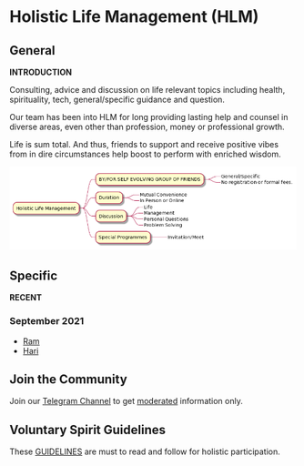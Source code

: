 # Holistic Life Management (HLM)

## General
 
 **INTRODUCTION**

Consulting, advice and discussion on life relevant topics including health, spirituality, tech, general/specific guidance and question. 

Our team has been into HLM for long providing lasting help and counsel in diverse areas, even other than profession, money or professional growth. 

Life is sum total. And thus, friends to support and receive positive vibes from in dire circumstances help boost to perform with enriched wisdom. 

![hlmimg-01](hlmimg-01.png)

## Specific

**RECENT**

### September 2021

- [Ram ](ram.md)
- [Hari](hari.md)

## Join the Community

Join our [Telegram Channel](https://t.me/holisticlifemanagement) to get [moderated](moderated-channel-benefits.md) information only. 

## Voluntary Spirit Guidelines

These [GUIDELINES](https://nehalsin.github.io/voluntary-spirit-guidelines/) are must to read and follow for holistic participation.

